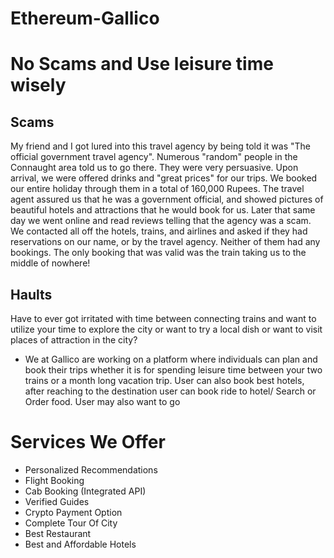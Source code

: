 # Ethereum-Gallico
# No Scams and Use leisure time wisely

## Scams
My friend and I got lured into this travel agency by being told it was "The official government travel agency". Numerous "random" people in the Connaught area told us to go there. They were very persuasive. Upon arrival, we were offered drinks and "great prices" for our trips. We booked our entire holiday through them in a total of 160,000 Rupees. The travel agent assured us that he was a government official, and showed pictures of beautiful hotels and attractions that he would book for us. Later that same day we went online and read reviews telling that the agency was a scam. We contacted all off the hotels, trains, and airlines and asked if they had reservations on our name, or by the travel agency. Neither of them had any bookings. The only booking that was valid was the train taking us to the middle of nowhere!

## Haults
Have to ever got irritated with time between connecting trains and want to utilize your time to explore the city or want to try a local dish or want to visit places of attraction in the city?

* We at Gallico are working on a platform where individuals can plan and book their trips whether it is for spending leisure time between your two trains or a month long vacation trip. User can also book best hotels, after reaching to the destination user can book ride to hotel/ Search or Order food. User may also want to go 









# Services We Offer
* Personalized Recommendations
* Flight Booking
* Cab Booking (Integrated API)
* Verified Guides
* Crypto Payment Option
* Complete Tour Of City
* Best Restaurant
* Best and Affordable Hotels

